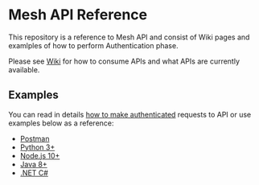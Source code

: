 # Mesh API Reference

This repository is a reference to Mesh API and consist of Wiki pages and examlples of how to perform Authentication phase.

Please see [Wiki](https://github.com/mesh-payments/api-reference/wiki) for how to consume APIs and what APIs are currently available.


## Examples

You can read in details [how to make authenticated](https://github.com/mesh-payments/api-reference/wiki/Authentication) requests to API or use examples below as a reference:

* [Postman](./postman)
* [Python 3+](./python3)
* [Node.js 10+](./nodejs)
* [Java 8+](./java)
* [.NET C#](./dotnet)


